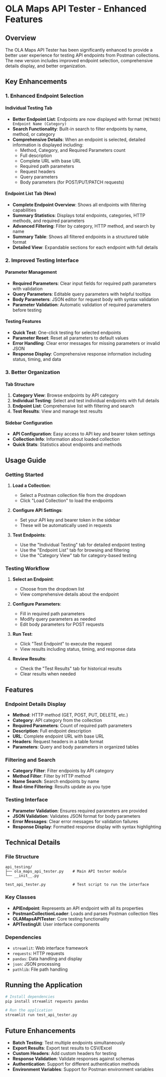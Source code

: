 # OLA Maps API Tester - Enhanced Features

## Overview

The OLA Maps API Tester has been significantly enhanced to provide a better user experience for testing API endpoints from Postman collections. The new version includes improved endpoint selection, comprehensive details display, and better organization.

## Key Enhancements

### 1. Enhanced Endpoint Selection

#### Individual Testing Tab

- **Better Endpoint List**: Endpoints are now displayed with format `[METHOD] Endpoint Name (Category)`
- **Search Functionality**: Built-in search to filter endpoints by name, method, or category
- **Comprehensive Details**: When an endpoint is selected, detailed information is displayed including:
  - Method, Category, and Required Parameters count
  - Full description
  - Complete URL with base URL
  - Required path parameters
  - Request headers
  - Query parameters
  - Body parameters (for POST/PUT/PATCH requests)

#### Endpoint List Tab (New)

- **Complete Endpoint Overview**: Shows all endpoints with filtering capabilities
- **Summary Statistics**: Displays total endpoints, categories, HTTP methods, and required parameters
- **Advanced Filtering**: Filter by category, HTTP method, and search by name
- **Summary Table**: Shows all filtered endpoints in a structured table format
- **Detailed View**: Expandable sections for each endpoint with full details

### 2. Improved Testing Interface

#### Parameter Management

- **Required Parameters**: Clear input fields for required path parameters with validation
- **Query Parameters**: Editable query parameters with helpful tooltips
- **Body Parameters**: JSON editor for request body with syntax validation
- **Parameter Validation**: Automatic validation of required parameters before testing

#### Testing Features

- **Quick Test**: One-click testing for selected endpoints
- **Parameter Reset**: Reset all parameters to default values
- **Error Handling**: Clear error messages for missing parameters or invalid JSON
- **Response Display**: Comprehensive response information including status, timing, and data

### 3. Better Organization

#### Tab Structure

1. **Category View**: Browse endpoints by API category
2. **Individual Testing**: Select and test individual endpoints with full details
3. **Endpoint List**: Comprehensive list with filtering and search
4. **Test Results**: View and manage test results

#### Sidebar Configuration

- **API Configuration**: Easy access to API key and bearer token settings
- **Collection Info**: Information about loaded collection
- **Quick Stats**: Statistics about endpoints and methods

## Usage Guide

### Getting Started

1. **Load a Collection**:
   - Select a Postman collection file from the dropdown
   - Click "Load Collection" to load the endpoints

2. **Configure API Settings**:
   - Set your API key and bearer token in the sidebar
   - These will be automatically used in requests

3. **Test Endpoints**:
   - Use the "Individual Testing" tab for detailed endpoint testing
   - Use the "Endpoint List" tab for browsing and filtering
   - Use the "Category View" tab for category-based testing

### Testing Workflow

1. **Select an Endpoint**:
   - Choose from the dropdown list
   - View comprehensive details about the endpoint

2. **Configure Parameters**:
   - Fill in required path parameters
   - Modify query parameters as needed
   - Edit body parameters for POST requests

3. **Run Test**:
   - Click "Test Endpoint" to execute the request
   - View results including status, timing, and response data

4. **Review Results**:
   - Check the "Test Results" tab for historical results
   - Clear results when needed

## Features

### Endpoint Details Display

- **Method**: HTTP method (GET, POST, PUT, DELETE, etc.)
- **Category**: API category from the collection
- **Required Parameters**: Count of required path parameters
- **Description**: Full endpoint description
- **URL**: Complete endpoint URL with base URL
- **Headers**: Request headers in a table format
- **Parameters**: Query and body parameters in organized tables

### Filtering and Search

- **Category Filter**: Filter endpoints by API category
- **Method Filter**: Filter by HTTP method
- **Name Search**: Search endpoints by name
- **Real-time Filtering**: Results update as you type

### Testing Interface

- **Parameter Validation**: Ensures required parameters are provided
- **JSON Validation**: Validates JSON format for body parameters
- **Error Messages**: Clear error messages for validation failures
- **Response Display**: Formatted response display with syntax highlighting

## Technical Details

### File Structure

```
api_testing/
├── ola_maps_api_tester.py    # Main API tester module
└── __init__.py

test_api_tester.py            # Test script to run the interface
```

### Key Classes

- **APIEndpoint**: Represents an API endpoint with all its properties
- **PostmanCollectionLoader**: Loads and parses Postman collection files
- **OLAMapsAPITester**: Core testing functionality
- **APITestingUI**: User interface components

### Dependencies

- `streamlit`: Web interface framework
- `requests`: HTTP requests
- `pandas`: Data handling and display
- `json`: JSON processing
- `pathlib`: File path handling

## Running the Application

```bash
# Install dependencies
pip install streamlit requests pandas

# Run the application
streamlit run test_api_tester.py
```

## Future Enhancements

- **Batch Testing**: Test multiple endpoints simultaneously
- **Export Results**: Export test results to CSV/Excel
- **Custom Headers**: Add custom headers for testing
- **Response Validation**: Validate responses against schemas
- **Authentication**: Support for different authentication methods
- **Environment Variables**: Support for Postman environment variables
